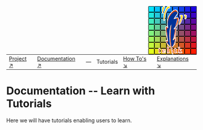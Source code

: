 
<img src='assets/aktive-logo-128.png' style='float:right;'>

|||||||
|---|---|---|---|---|---|
|[Project ↗](../README.md)|[Documentation ↗](index.md)|&mdash;|Tutorials|[How To's ↘](howtos.md)|[Explanations ↘](explanations.md)|[References ↘](ref/index.md)|

# Documentation -- Learn with Tutorials

Here we will have tutorials enabling users to learn.
